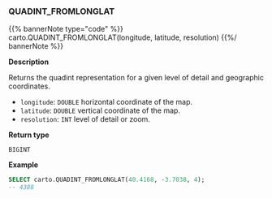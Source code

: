 ### QUADINT_FROMLONGLAT

{{% bannerNote type="code" %}}
carto.QUADINT_FROMLONGLAT(longitude, latitude, resolution)
{{%/ bannerNote %}}

**Description**

Returns the quadint representation for a given level of detail and geographic coordinates.

* `longitude`: `DOUBLE` horizontal coordinate of the map.
* `latitude`: `DOUBLE` vertical coordinate of the map.
* `resolution`: `INT` level of detail or zoom.

**Return type**

`BIGINT`

**Example**

```sql
SELECT carto.QUADINT_FROMLONGLAT(40.4168, -3.7038, 4);
-- 4388
```
